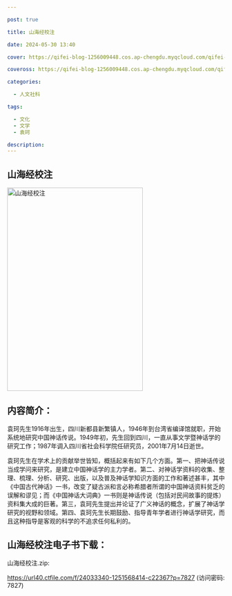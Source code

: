 ```yaml
---

post: true

title: 山海经校注

date: 2024-05-30 13:40

cover: https://qifei-blog-1256009448.cos.ap-chengdu.myqcloud.com/qifei-blog/s2367293.jpg

coveross: https://qifei-blog-1256009448.cos.ap-chengdu.myqcloud.com/qifei-blog/s2367293.jpg

categories:

  - 人文社科

tags:

  - 文化
  - 文学
  - 袁珂

description:
---
```


## 山海经校注

<img alt="山海经校注" class="aligncenter loading" data-was-processed="true" decoding="async" fetchpriority="high" height="471" src="https://qifei-blog-1256009448.cos.ap-chengdu.myqcloud.com/qifei-blog/s2367293.jpg" style="cursor: zoom-in;" width="314"/>

## 内容简介：

袁珂先生1916年出生，四川新都县新繁镇人，1946年到台湾省编译馆就职，开始系统地研究中国神话传说。1949年初，先生回到四川，一直从事文学暨神话学的研究工作；1987年调入四川省社会科学院任研究员，2001年7月14日逝世。

袁珂先生在学术上的贡献举世皆知，概括起来有如下几个方面。第一、把神话传说当成学问来研究，是建立中国神话学的主力学者。第二、对神话学资料的收集、整理、梳理、分析、研究、出版，以及普及神话学知识方面的工作和著述甚丰，其中《中国古代神话》一书，改变了疑古派和言必称希腊者所谓的中国神话资料贫乏的误解和谬见；而《中国神话大词典》一书则是神话传说（包括对民间故事的提炼）资料集大成的巨著。第三，袁珂先生提出并论证了广义神话的概念，扩展了神话学研究的视野和领域。第四、袁珂先生长期鼓励、指导青年学者进行神话学研究，而且这种指导是客观的科学的不追求任何私利的。

## 山海经校注电子书下载：

山海经校注.zip: 

https://url40.ctfile.com/f/24033340-1251568414-c22367?p=7827 (访问密码: 7827)

